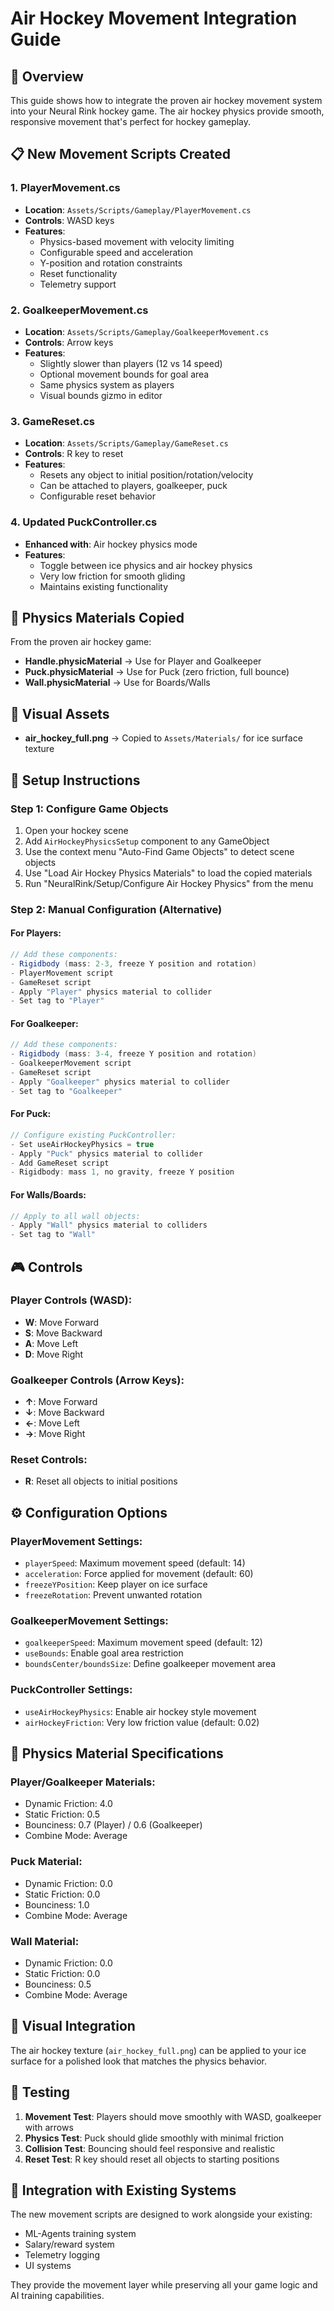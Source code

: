 # Air Hockey Movement Integration Guide

## 🏒 Overview
This guide shows how to integrate the proven air hockey movement system into your Neural Rink hockey game. The air hockey physics provide smooth, responsive movement that's perfect for hockey gameplay.

## 📋 New Movement Scripts Created

### 1. PlayerMovement.cs
- **Location**: `Assets/Scripts/Gameplay/PlayerMovement.cs`
- **Controls**: WASD keys
- **Features**: 
  - Physics-based movement with velocity limiting
  - Configurable speed and acceleration
  - Y-position and rotation constraints
  - Reset functionality
  - Telemetry support

### 2. GoalkeeperMovement.cs
- **Location**: `Assets/Scripts/Gameplay/GoalkeeperMovement.cs`
- **Controls**: Arrow keys
- **Features**:
  - Slightly slower than players (12 vs 14 speed)
  - Optional movement bounds for goal area
  - Same physics system as players
  - Visual bounds gizmo in editor

### 3. GameReset.cs
- **Location**: `Assets/Scripts/Gameplay/GameReset.cs`
- **Controls**: R key to reset
- **Features**:
  - Resets any object to initial position/rotation/velocity
  - Can be attached to players, goalkeeper, puck
  - Configurable reset behavior

### 4. Updated PuckController.cs
- **Enhanced with**: Air hockey physics mode
- **Features**:
  - Toggle between ice physics and air hockey physics
  - Very low friction for smooth gliding
  - Maintains existing functionality

## 🎯 Physics Materials Copied

From the proven air hockey game:
- **Handle.physicMaterial** → Use for Player and Goalkeeper
- **Puck.physicMaterial** → Use for Puck (zero friction, full bounce)
- **Wall.physicMaterial** → Use for Boards/Walls

## 🎨 Visual Assets

- **air_hockey_full.png** → Copied to `Assets/Materials/` for ice surface texture

## 🔧 Setup Instructions

### Step 1: Configure Game Objects
1. Open your hockey scene
2. Add `AirHockeyPhysicsSetup` component to any GameObject
3. Use the context menu "Auto-Find Game Objects" to detect scene objects
4. Use "Load Air Hockey Physics Materials" to load the copied materials
5. Run "NeuralRink/Setup/Configure Air Hockey Physics" from the menu

### Step 2: Manual Configuration (Alternative)

#### For Players:
```csharp
// Add these components:
- Rigidbody (mass: 2-3, freeze Y position and rotation)
- PlayerMovement script
- GameReset script
- Apply "Player" physics material to collider
- Set tag to "Player"
```

#### For Goalkeeper:
```csharp
// Add these components:
- Rigidbody (mass: 3-4, freeze Y position and rotation)  
- GoalkeeperMovement script
- GameReset script
- Apply "Goalkeeper" physics material to collider
- Set tag to "Goalkeeper"
```

#### For Puck:
```csharp
// Configure existing PuckController:
- Set useAirHockeyPhysics = true
- Apply "Puck" physics material to collider
- Add GameReset script
- Rigidbody: mass 1, no gravity, freeze Y position
```

#### For Walls/Boards:
```csharp
// Apply to all wall objects:
- Apply "Wall" physics material to colliders
- Set tag to "Wall"
```

## 🎮 Controls

### Player Controls (WASD):
- **W**: Move Forward
- **S**: Move Backward  
- **A**: Move Left
- **D**: Move Right

### Goalkeeper Controls (Arrow Keys):
- **↑**: Move Forward
- **↓**: Move Backward
- **←**: Move Left  
- **→**: Move Right

### Reset Controls:
- **R**: Reset all objects to initial positions

## ⚙️ Configuration Options

### PlayerMovement Settings:
- `playerSpeed`: Maximum movement speed (default: 14)
- `acceleration`: Force applied for movement (default: 60)
- `freezeYPosition`: Keep player on ice surface
- `freezeRotation`: Prevent unwanted rotation

### GoalkeeperMovement Settings:
- `goalkeeperSpeed`: Maximum movement speed (default: 12)
- `useBounds`: Enable goal area restriction
- `boundsCenter/boundsSize`: Define goalkeeper movement area

### PuckController Settings:
- `useAirHockeyPhysics`: Enable air hockey style movement
- `airHockeyFriction`: Very low friction value (default: 0.02)

## 🔬 Physics Material Specifications

### Player/Goalkeeper Materials:
- Dynamic Friction: 4.0
- Static Friction: 0.5
- Bounciness: 0.7 (Player) / 0.6 (Goalkeeper)
- Combine Mode: Average

### Puck Material:
- Dynamic Friction: 0.0
- Static Friction: 0.0
- Bounciness: 1.0
- Combine Mode: Average

### Wall Material:
- Dynamic Friction: 0.0
- Static Friction: 0.0
- Bounciness: 0.5
- Combine Mode: Average

## 🎨 Visual Integration

The air hockey texture (`air_hockey_full.png`) can be applied to your ice surface for a polished look that matches the physics behavior.

## 🧪 Testing

1. **Movement Test**: Players should move smoothly with WASD, goalkeeper with arrows
2. **Physics Test**: Puck should glide smoothly with minimal friction
3. **Collision Test**: Bouncing should feel responsive and realistic
4. **Reset Test**: R key should reset all objects to starting positions

## 🔄 Integration with Existing Systems

The new movement scripts are designed to work alongside your existing:
- ML-Agents training system
- Salary/reward system
- Telemetry logging
- UI systems

They provide the movement layer while preserving all your game logic and AI training capabilities.
